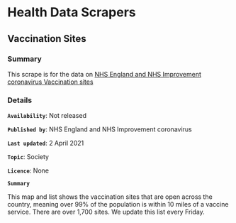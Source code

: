 # Health Data Scrapers

##  Vaccination Sites

### Summary
This scrape is for the data on [NHS England and NHS Improvement coronavirus Vaccination sites](https://www.england.nhs.uk/coronavirus/publication/vaccination-sites/)

### Details
**`Availability`**: Not released 

**`Published by`**: NHS England and NHS Improvement coronavirus 

**`Last updated`**: 2 April 2021

**`Topic`**: Society 

**`Licence`**: None

**`Summary`**

This map and list shows the vaccination sites that are open across the country, meaning over 99% of the population is within 10 miles of a vaccine service. There are over 1,700 sites. We update this list every Friday.